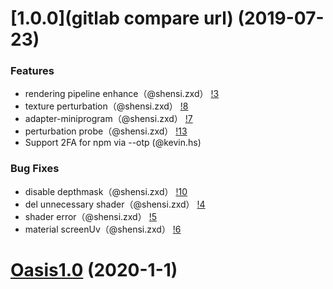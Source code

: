 # [1.0.0](gitlab compare url) (2019-07-23)

### Features

- rendering pipeline enhance（@shensi.zxd） [!3](http://gitlab.alipay-inc.com/OasisHub/oasis3d/merge_requests/3)
- texture perturbation（@shensi.zxd） [!8](http://gitlab.alipay-inc.com/OasisHub/oasis3d/merge_requests/8)
- adapter-miniprogram（@shensi.zxd） [!7](http://gitlab.alipay-inc.com/OasisHub/oasis3d/merge_requests/7)
- perturbation probe（@shensi.zxd） [!13](http://gitlab.alipay-inc.com/OasisHub/oasis3d/merge_requests/13)
- Support 2FA for npm via --otp (@kevin.hs)

### Bug Fixes

- disable depthmask（@shensi.zxd） [!10](http://gitlab.alipay-inc.com/OasisHub/oasis3d/merge_requests/10)
- del unnecessary shader（@shensi.zxd） [!4](http://gitlab.alipay-inc.com/OasisHub/oasis3d/merge_requests/4)
- shader error（@shensi.zxd） [!5](http://gitlab.alipay-inc.com/OasisHub/oasis3d/merge_requests/5)
- material screenUv（@shensi.zxd） [!6](http://gitlab.alipay-inc.com/OasisHub/oasis3d/merge_requests/6)

# [Oasis1.0](http://gitlab.alipay-inc.com/OasisHub/oasis3d/milestones/1) (2020-1-1)
